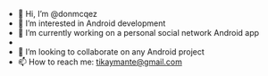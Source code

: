 - 👋 Hi, I’m @donmcqez
- 👀 I’m interested in Android development
- 🌱 I’m currently working on a personal social network Android app
- 
- 💞️ I’m looking to collaborate on any Android project
- 📫 How to reach me: tikaymante@gmail.com

<!---
donmcqez/donmcqez is a ✨ special ✨ repository because its `README.md` (this file) appears on your GitHub profile.
You can click the Preview link to take a look at your changes.
--->
